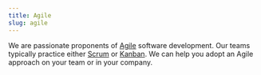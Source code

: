 ```yaml
---
title: Agile
slug: agile
---
```

We are passionate proponents of [Agile]() software development. Our teams typically practice either [Scrum]() or [Kanban](). We can help you adopt an Agile approach on your team or in your company.
